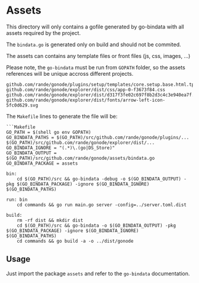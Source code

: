 Assets
======

This directory will only contains a gofile generated by go-bindata with all assets required by the project.

The ``bindata.go`` is generated only on build and should not be commited.

The assets can contains any template files or front files (js, css, images, ...)

Please note, the ``go-bindata`` must be run from ``GOPATH`` folder, so the assets references will be unique accross different projects.
 
    github.com/rande/gonode/plugins/setup/templates/core.setup.base.html.tpl
    github.com/rande/gonode/explorer/dist/css/app-0-f3673f84.css
    github.com/rande/gonode/explorer/dist/d317f3fe02c697f8b2d3c4c3e940ea7f.gif
    github.com/rande/gonode/explorer/dist/fonts/arrow-left-icon-5fc0d629.svg


The ``Makefile`` lines to generate the file will be:

    ```Makefile
    GO_PATH = $(shell go env GOPATH)
    GO_BINDATA_PATHS = $(GO_PATH)/src/github.com/rande/gonode/plugins/... $(GO_PATH)/src/github.com/rande/gonode/explorer/dist/...
    GO_BINDATA_IGNORE = "(.*)\.(go|DS_Store)"
    GO_BINDATA_OUTPUT = $(GO_PATH)/src/github.com/rande/gonode/assets/bindata.go
    GO_BINDATA_PACKAGE = assets

    bin:
    	cd $(GO_PATH)/src && go-bindata -debug -o $(GO_BINDATA_OUTPUT) -pkg $(GO_BINDATA_PACKAGE) -ignore $(GO_BINDATA_IGNORE) $(GO_BINDATA_PATHS)

    run: bin
    	cd commands && go run main.go server -config=../server.toml.dist
    
    build:
    	rm -rf dist && mkdir dist
    	cd $(GO_PATH)/src && go-bindata -o $(GO_BINDATA_OUTPUT) -pkg $(GO_BINDATA_PACKAGE) -ignore $(GO_BINDATA_IGNORE)  $(GO_BINDATA_PATHS)
    	cd commands && go build -a -o ../dist/gonode


Usage
-----

Just import the package ``assets`` and refer to the ``go-bindata`` documentation.

